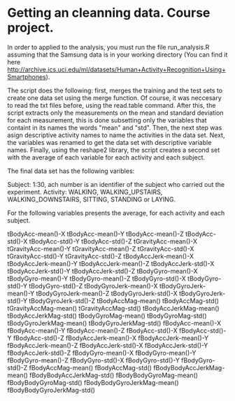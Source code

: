 Getting an cleanning data. Course project.
================

In order to applied to the analysis, you must run the file run_analysis.R assuming that the Samsung data is in your working directory (You can find it here http://archive.ics.uci.edu/ml/datasets/Human+Activity+Recognition+Using+Smartphones).

The script does the following: first, merges the training and the test sets to create one data set using the merge function. Of course, it was neccesary to read the txt files before, using the read.table command. After this, the script extracts only the measurements on the mean and standard deviation for each measurement, this is done subsetting only the variables that containt in its names the words "mean" and "std". Then, the next step was asign descriptive activity names to name the activities in the data set. Next, the variables was renamed to get the data set with descriptive variable names. Finally, using the reshape2 library, the script creates a second set with the average of each variable for each activity and each subject.

The final data set has the following varibles:

Subject: 1:30, ach number is an identifier of the subject who carried out the experiment.
Activity: WALKING, WALKING_UPSTAIRS, WALKING_DOWNSTAIRS, SITTING, STANDING or LAYING.

For the following variables presents the average, for each activity and each subject.

tBodyAcc-mean()-X
tBodyAcc-mean()-Y
tBodyAcc-mean()-Z
tBodyAcc-std()-X
tBodyAcc-std()-Y
tBodyAcc-std()-Z
tGravityAcc-mean()-X
tGravityAcc-mean()-Y
tGravityAcc-mean()-Z
tGravityAcc-std()-X
tGravityAcc-std()-Y
tGravityAcc-std()-Z
tBodyAccJerk-mean()-X
tBodyAccJerk-mean()-Y
tBodyAccJerk-mean()-Z
tBodyAccJerk-std()-X
tBodyAccJerk-std()-Y
tBodyAccJerk-std()-Z
tBodyGyro-mean()-X
tBodyGyro-mean()-Y
tBodyGyro-mean()-Z
tBodyGyro-std()-X
tBodyGyro-std()-Y
tBodyGyro-std()-Z
tBodyGyroJerk-mean()-X
tBodyGyroJerk-mean()-Y
tBodyGyroJerk-mean()-Z
tBodyGyroJerk-std()-X
tBodyGyroJerk-std()-Y
tBodyGyroJerk-std()-Z
tBodyAccMag-mean()
tBodyAccMag-std()
tGravityAccMag-mean()
tGravityAccMag-std()
tBodyAccJerkMag-mean()
tBodyAccJerkMag-std()
tBodyGyroMag-mean()
tBodyGyroMag-std()
tBodyGyroJerkMag-mean()
tBodyGyroJerkMag-std()
fBodyAcc-mean()-X
fBodyAcc-mean()-Y
fBodyAcc-mean()-Z
fBodyAcc-std()-X
fBodyAcc-std()-Y
fBodyAcc-std()-Z
fBodyAccJerk-mean()-X
fBodyAccJerk-mean()-Y
fBodyAccJerk-mean()-Z
fBodyAccJerk-std()-X
fBodyAccJerk-std()-Y
fBodyAccJerk-std()-Z
fBodyGyro-mean()-X
fBodyGyro-mean()-Y
fBodyGyro-mean()-Z
fBodyGyro-std()-X
fBodyGyro-std()-Y
fBodyGyro-std()-Z
fBodyAccMag-mean()
fBodyAccMag-std()
fBodyBodyAccJerkMag-mean()
fBodyBodyAccJerkMag-std()
fBodyBodyGyroMag-mean()
fBodyBodyGyroMag-std()
fBodyBodyGyroJerkMag-mean()
fBodyBodyGyroJerkMag-std()
